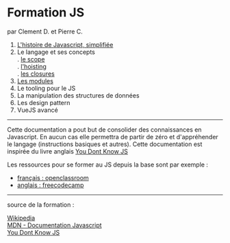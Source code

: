# Formation JS

par Clement D. et Pierre C.



1. [L'histoire de Javascript, simplifiée](chapitre1-historique/historique.md)
2. Le langage et ses concepts  
. [le scope](chapitre2-langage/1-scope.md)  
. [l'hoisting](chapitre2-langage/2-hoisting.md)  
. [les closures](chapitre2-langage/3-closure.md)
3. [Les modules](chapitre3-modules/modules.md)
4. Le tooling pour le JS
5. La manipulation des structures de données
6. Les design pattern  
7. VueJS avancé


---

Cette documentation a pout but de consolider des connaissances en Javascript. En aucun cas
elle permettra de partir de zéro et d'appréhender le langage (instructions basiques et autres).
Cette documentation est inspirée du livre anglais [You Dont Know JS](https://github.com/getify/You-Dont-Know-JS/tree/1st-ed)

Les ressources pour se former au JS depuis la base sont par exemple : 
- [français : openclassroom](https://openclassrooms.com/fr/courses/2984401-apprenez-a-coder-avec-javascript)
- [anglais : freecodecamp](https://guide.freecodecamp.org/javascript/)


---

source de la formation : 

[Wikipedia](https://fr.wikipedia.org)  
[MDN - Documentation Javascript](https://developer.mozilla.org/fr/docs/Web/JavaScript)  
[You Dont Know JS](https://github.com/getify/You-Dont-Know-JS)
